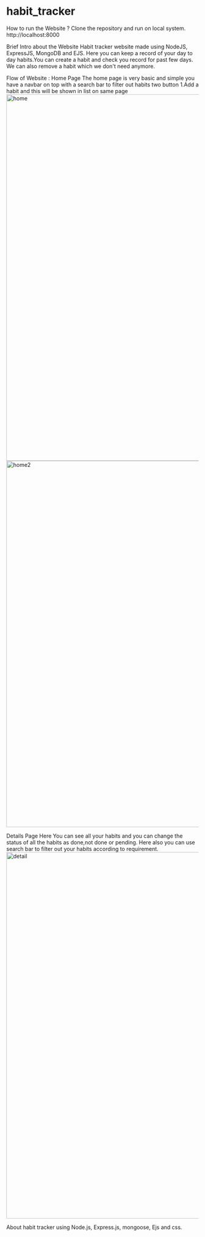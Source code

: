 # habit_tracker

How to run the Website ?
Clone the repository and run on local system.
http://localhost:8000

Brief Intro about the Website
Habit tracker website made using NodeJS, ExpressJS, MongoDB and EJS.
Here you can keep a record of your day to day habits.You can create a habit and check you record for past few days.
We can also remove a habit which we don't need anymore.

Flow of Website :
Home Page
The home page is very basic and simple you have a navbar on top with a search bar to filter out habits two button
1.Add a habit and this will be shown in list on same page
<img width="957" alt="home" src="https://github.com/saritabagul/habit_tracker/assets/34671228/99fa50bb-76f7-465c-8fc0-4262bc0a7ccb">
<img width="957" alt="home2" src="https://github.com/saritabagul/habit_tracker/assets/34671228/8f130bb2-f5a6-4be3-ac66-c7fac3bcf220">

Details Page
Here You can see all your habits and you can change the status of all the habits as done,not done or pending. 
Here also you can use search bar to filter out your habits according to requirement.
<img width="957" alt="detail" src="https://github.com/saritabagul/habit_tracker/assets/34671228/05c8d710-4a76-4e41-bab4-18ab1b646a43">


About
habit tracker using Node.js, Express.js, mongoose, Ejs and css.

